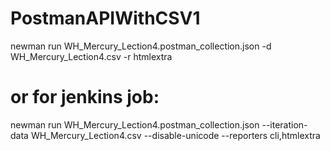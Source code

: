 # PostmanAPIWithCSV1
newman run WH_Mercury_Lection4.postman_collection.json -d WH_Mercury_Lection4.csv -r htmlextra


# or for jenkins job:

newman run WH_Mercury_Lection4.postman_collection.json --iteration-data WH_Mercury_Lection4.csv --disable-unicode --reporters cli,htmlextra
